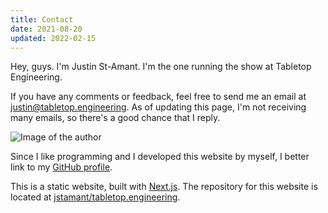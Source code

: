 ```yaml
---
title: Contact
date: 2021-08-20
updated: 2022-02-15
---
```


Hey, guys. I'm Justin St-Amant. I'm the one running the show at Tabletop
Engineering.

If you have any comments or feedback, feel free to send me an email at
[justin@tabletop.engineering](mailto:justin@tabletop.engineering). As
of updating this page, I'm not receiving many emails, so there's a
good chance that I reply.

![Image of the author](/img/author.jpg "Author")

Since I like programming and I developed this website by myself, I better link
to my [GitHub profile](https://github.com/jstamant).

This is a static website, built with [Next.js](https://nextjs.org/).
The repository for this website is located at
[jstamant/tabletop.engineering](https://github.com/jstamant/tabletop.engineering/).

